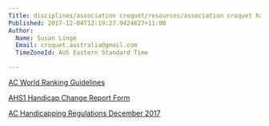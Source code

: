 ```yaml
---
Title: disciplines/association croquet/resources/association croquet handicapping information
Published: 2017-12-04T12:19:27.9424627+11:00
Author:
  Name: Susan Linge
  Email: croquet.australia@gmail.com
  TimeZoneId: AUS Eastern Standard Time

---
```

[AC World Ranking Guidelines](/disciplines/association-croquet/resources/ac-world-ranking-guidelines.pdf)

[AHS1 Handicap Change Report Form](/disciplines/association-croquet/resources/ahs1-handicap-change-report-form.pdf)

[AC Handicapping Regulations December 2017](/disciplines/association-croquet/resources/handicapping-regulations-ac-december-2017-.pdf)